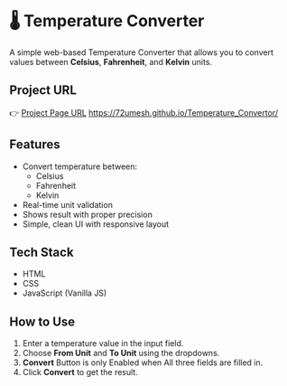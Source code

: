 # 🌡️ Temperature Converter

A simple web-based Temperature Converter that allows you to convert values between **Celsius**, **Fahrenheit**, and **Kelvin** units.

## Project URL

👉 [Project Page URL](https://72umesh.github.io/Temperature_Convertor/)
https://72umesh.github.io/Temperature_Convertor/

## Features

- Convert temperature between:
  - Celsius
  - Fahrenheit
  - Kelvin
- Real-time unit validation
- Shows result with proper precision
- Simple, clean UI with responsive layout

## Tech Stack

- HTML
- CSS
- JavaScript (Vanilla JS)

## How to Use

1. Enter a temperature value in the input field.
2. Choose **From Unit** and **To Unit** using the dropdowns.
3. **Convert** Button is only Enabled when All three fields are filled in.
4. Click **Convert** to get the result.
